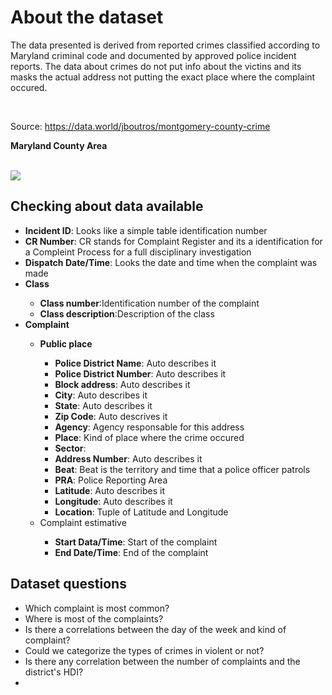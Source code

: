 <h1>About the dataset</h1>
<p>The data presented is derived from reported crimes classified according to Maryland criminal code and documented by approved police incident reports. The data about crimes do not put info about the victins and its masks the actual address not putting the exact place where the complaint occured.</p>

<br/>

Source: <a href="https://data.world/jboutros/montgomery-county-crime" target="blank"> https://data.world/jboutros/montgomery-county-crime </a>
<p>
	<strong>Maryland County Area</strong>
	</p>
<br/>

<img src="https://www.montgomerycountymd.gov/POL/Resources/Images/districts/Countywidemap.jpg">

<h2><strong>Checking about data available</strong></h2>


<ul>
	<li><strong>Incident ID</strong>: Looks like a simple table identification number</li>
	<li><strong>CR Number</strong>: CR stands for Complaint Register and its a identification for a Compleint Process for a full disciplinary investigation</li>
	<li><strong>Dispatch Date/Time</strong>: Looks the date and time when the complaint was made</li>
	<li><strong>Class</strong></li>
		<ul>
			<li><strong>Class number</strong>:Identification number of the complaint</li>
			<li><strong>Class description</strong>:Description of the class</li>
		</ul>
	<li><strong>Complaint</strong></li>
		<ul>
			<li><strong>Public place</strong></li>
				<ul>
					<li><strong>Police District Name</strong>: Auto describes it</li>
					<li><strong>Police District Number</strong>: Auto describes it</li>
					<li><strong>Block address</strong>: Auto describes it</li>
					<li><strong>City</strong>: Auto describes it</li>
					<li><strong>State</strong>: Auto describes it</li>
					<li><strong>Zip Code</strong>: Auto descrives it</li>
					<li><strong>Agency</strong>: Agency responsable for this address</li>
					<li><strong>Place</strong>: Kind of place where the crime occured</li>
					<li><strong>Sector</strong>: </li>
					<li><strong>Address Number</strong>: Auto describes it</li>
					<li><strong>Beat</strong>: Beat is the territory and time that a police officer patrols</li>
					<li><strong>PRA</strong>: Police Reporting Area</li>
					<li><strong>Latitude</strong>: Auto describes it</li>
					<li><strong>Longitude</strong>: Auto describes it</li>
					<li><strong>Location</strong>: Tuple of Latitude and Longitude</li>
				</ul>
			<li>Complaint estimative</li>
				<ul>
					<li><strong>Start Data/Time</strong>: Start of the complaint</li>
					<li><strong>End Date/Time</strong>: End of the complaint</li>
				</ul>
		</ul>
</ul>

<h2>Dataset questions</h2>
<ul>
	<li>Which complaint is most common?</li>
	<li>Where is most of the complaints?</li>
	<li>Is there a correlations between the day of the week and kind of complaint?</li>
	<li>Could we categorize the types of crimes in violent or not?</li>
	<li>Is there any correlation between the number of complaints and the district's HDI?</li>
	<li></li>
</ul>